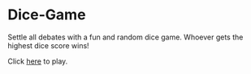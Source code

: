# Dice-Game

Settle all debates with a fun and random dice game. Whoever gets the highest dice score wins!

Click [here](https://hammadanwer02.github.io/Dice-Game/) to play.
